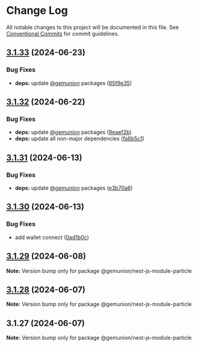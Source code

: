 # Change Log

All notable changes to this project will be documented in this file.
See [Conventional Commits](https://conventionalcommits.org) for commit guidelines.

## [3.1.33](https://github.com/gemunion/nestjs-packages/compare/@gemunion/nest-js-module-particle@3.1.32...@gemunion/nest-js-module-particle@3.1.33) (2024-06-23)

### Bug Fixes

- **deps:** update [@gemunion](https://github.com/gemunion) packages ([85f9e35](https://github.com/gemunion/nestjs-packages/commit/85f9e355225d7b8fc2855c2e966a4e0fb4b5b3a7))

## [3.1.32](https://github.com/gemunion/nestjs-packages/compare/@gemunion/nest-js-module-particle@3.1.31...@gemunion/nest-js-module-particle@3.1.32) (2024-06-22)

### Bug Fixes

- **deps:** update [@gemunion](https://github.com/gemunion) packages ([9eaef2b](https://github.com/gemunion/nestjs-packages/commit/9eaef2b99e822cacaa04dab85ca0b7966934a71f))
- **deps:** update all non-major dependencies ([fa6b5c1](https://github.com/gemunion/nestjs-packages/commit/fa6b5c1ad0440c4ea758f9b2b3c81b19a30051df))

## [3.1.31](https://github.com/gemunion/nestjs-packages/compare/@gemunion/nest-js-module-particle@3.1.30...@gemunion/nest-js-module-particle@3.1.31) (2024-06-13)

### Bug Fixes

- **deps:** update [@gemunion](https://github.com/gemunion) packages ([e3b70a6](https://github.com/gemunion/nestjs-packages/commit/e3b70a6f2185f6a72ef178d6839354972e7c5fe2))

## [3.1.30](https://github.com/gemunion/nestjs-packages/compare/@gemunion/nest-js-module-particle@3.1.29...@gemunion/nest-js-module-particle@3.1.30) (2024-06-13)

### Bug Fixes

- add wallet connect ([0ad1b0c](https://github.com/gemunion/nestjs-packages/commit/0ad1b0c51fbecfaab3d463e626cba9a5b8ee982d))

## [3.1.29](https://github.com/gemunion/nestjs-packages/compare/@gemunion/nest-js-module-particle@3.1.28...@gemunion/nest-js-module-particle@3.1.29) (2024-06-08)

**Note:** Version bump only for package @gemunion/nest-js-module-particle

## [3.1.28](https://github.com/gemunion/nestjs-packages/compare/@gemunion/nest-js-module-particle@3.1.27...@gemunion/nest-js-module-particle@3.1.28) (2024-06-07)

**Note:** Version bump only for package @gemunion/nest-js-module-particle

## 3.1.27 (2024-06-07)

**Note:** Version bump only for package @gemunion/nest-js-module-particle
